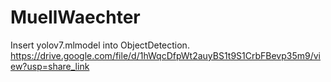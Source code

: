 # MuellWaechter

Insert yolov7.mlmodel into ObjectDetection.
https://drive.google.com/file/d/1hWqcDfpWt2auyBS1t9S1CrbFBevp35m9/view?usp=share_link

